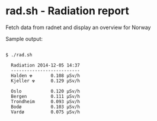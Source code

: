 rad.sh - Radiation report
=========================

Fetch data from radnet and display an overview for Norway

Sample output:
```

$ ./rad.sh

  Radiation 2014-12-05 14:37
  --------------------------
  Halden ☢       0.108 µSv/h
  Kjeller ☢      0.129 µSv/h

  Oslo           0.120 µSv/h
  Bergen         0.111 µSv/h
  Trondheim      0.093 µSv/h
  Bodø           0.103 µSv/h
  Vardø          0.075 µSv/h

```
